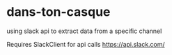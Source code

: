 # dans-ton-casque
using slack api to extract data from a specific channel

Requires SlackClient for api calls https://api.slack.com/
